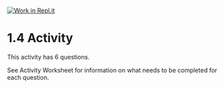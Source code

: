 [![Work in Repl.it](https://classroom.github.com/assets/work-in-replit-14baed9a392b3a25080506f3b7b6d57f295ec2978f6f33ec97e36a161684cbe9.svg)](https://classroom.github.com/online_ide?assignment_repo_id=3269906&assignment_repo_type=AssignmentRepo)
# 1.4 Activity

This activity has 6 questions.  

See Activity Worksheet for information on what needs to be completed for each question.